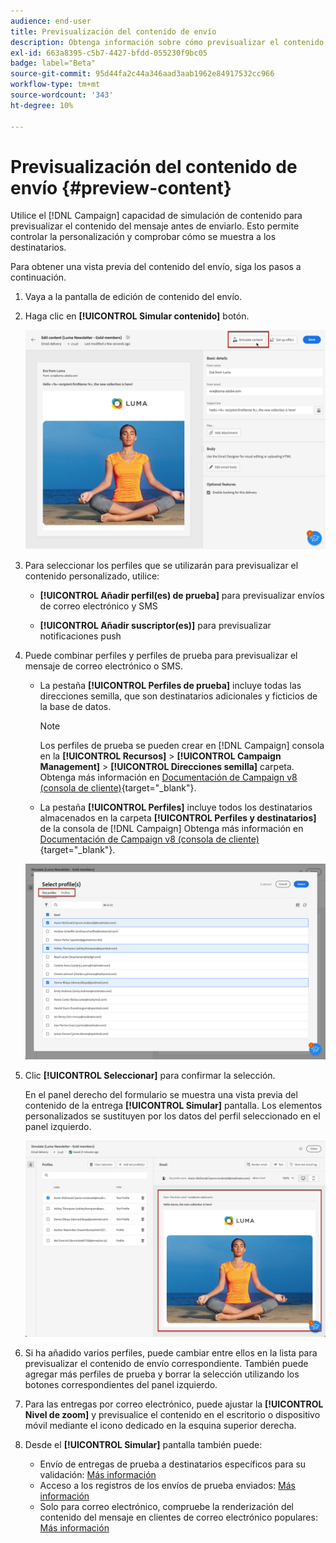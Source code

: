 ```yaml
---
audience: end-user
title: Previsualización del contenido de envío
description: Obtenga información sobre cómo previsualizar el contenido de la entrega con la IU web de Campaign
exl-id: 663a8395-c5b7-4427-bfdd-055230f9bc05
badge: label="Beta"
source-git-commit: 95d44fa2c44a346aad3aab1962e84917532cc966
workflow-type: tm+mt
source-wordcount: '343'
ht-degree: 10%

---
```



# Previsualización del contenido de envío {#preview-content}

Utilice el [!DNL Campaign] capacidad de simulación de contenido para previsualizar el contenido del mensaje antes de enviarlo. Esto permite controlar la personalización y comprobar cómo se muestra a los destinatarios.

Para obtener una vista previa del contenido del envío, siga los pasos a continuación.

1. Vaya a la pantalla de edición de contenido del envío.

   <!--email [Edit content](../content/edit-content.md) screen or to the [Email Designer](../content/get-started-email-designer.md).-->

1. Haga clic en **[!UICONTROL Simular contenido]** botón.

   ![](assets/simulate-button.png)

1. Para seleccionar los perfiles que se utilizarán para previsualizar el contenido personalizado, utilice:

   * **[!UICONTROL Añadir perfil(es) de prueba]** para previsualizar envíos de correo electrónico y SMS

   * **[!UICONTROL Añadir suscriptor(es)]** para previsualizar notificaciones push

1. Puede combinar perfiles y perfiles de prueba para previsualizar el mensaje de correo electrónico o SMS.

   * La pestaña **[!UICONTROL Perfiles de prueba]** incluye todas las direcciones semilla, que son destinatarios adicionales y ficticios de la base de datos.

     >[!NOTE]
     >
     >Los perfiles de prueba se pueden crear en [!DNL Campaign] consola en la **[!UICONTROL Recursos]** > **[!UICONTROL Campaign Management]** > **[!UICONTROL Direcciones semilla]** carpeta. Obtenga más información en [Documentación de Campaign v8 (consola de cliente)](https://experienceleague.adobe.com/docs/campaign/campaign-v8/audience/add-profiles/test-profiles.html){target="_blank"}.

   * La pestaña **[!UICONTROL Perfiles]** incluye todos los destinatarios almacenados en la carpeta **[!UICONTROL Perfiles y destinatarios]** de la consola de [!DNL Campaign] Obtenga más información en [Documentación de Campaign v8 (consola de cliente)](https://experienceleague.adobe.com/docs/campaign/campaign-v8/audience/view-profiles.html){target="_blank"}.

   ![](assets/simulate-select-profiles.png)

1. Clic **[!UICONTROL Seleccionar]** para confirmar la selección.

   En el panel derecho del formulario se muestra una vista previa del contenido de la entrega **[!UICONTROL Simular]** pantalla. Los elementos personalizados se sustituyen por los datos del perfil seleccionado en el panel izquierdo.

   ![](assets/simulate-preview.png)

1. Si ha añadido varios perfiles, puede cambiar entre ellos en la lista para previsualizar el contenido de envío correspondiente. También puede agregar más perfiles de prueba y borrar la selección utilizando los botones correspondientes del panel izquierdo.

1. Para las entregas por correo electrónico, puede ajustar la **[!UICONTROL Nivel de zoom]** y previsualice el contenido en el escritorio o dispositivo móvil mediante el icono dedicado en la esquina superior derecha.

1. Desde el **[!UICONTROL Simular]** pantalla también puede:
   * Envío de entregas de prueba a destinatarios específicos para su validación: [Más información](test-deliveries.md)
   * Acceso a los registros de los envíos de prueba enviados: [Más información](test-deliveries.md#access-proofs)
   * Solo para correo electrónico, compruebe la renderización del contenido del mensaje en clientes de correo electrónico populares: [Más información](email-rendering.md)



